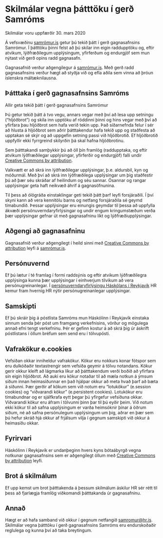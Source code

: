# Skilmálar vegna þátttöku í gerð Samróms

Skilmálar voru uppfærðir 30. mars 2020

Á vefsvæðinu [samrómur.is](https://www.samromur.is) getur þú tekið þátt í gerð gagnasafnsins Samrómur. Í þátttöku þinni felst að þú skilar inn eigin raddupptöku og, eftir atvikum, lýðfræðilegum upplýsingum, yfirferðum og endurgjöf sem mun nýtast við gerð opins radd gagnasafn.

Gagnasafnið verður aðgengilegur á [samrómur.is](https://www.samromur.is). Með gerð radd gagnasafnsins verður hægt að styðja við og efla aðila sem vinna að þróun íslenskra máltæknilausna.

## Þátttaka í gerð gagnasafnsins Samróms
Allir geta tekið þátt í gerð gagnasafnsins Samrómur

Þú getur tekið þátt á tvo vegu, annars vegar með því að lesa upp setningu (“hljóðbrot”) og skila inn upptöku af röddinni þinni og hins vegar með því að yfirfara þau hljóðbrot sem hafa verið tekin upp. Það síðarnefnda felur í sér að hlusta á hljóðbrot sem aðrir þátttakendur hafa tekið upp og staðfesta að upptakan sé skýr og að uppgefin setning passi við hljóðbrotið. Ef hljóðbrotið uppfyllir ekki fyrrgreind skilyrðin þá skal hafna hljóðbrotinu.

Sem þátttakandi samþykkir þú að öll þín framlög (raddupptaka, og eftir atvikum lýðfræðilegar upplýsingar, yfirferðir og endurgjöf) falli undir [Creative Commons by attribution](https://creativecommons.org/licenses/by/4.0/). 

Valkvætt er að skrá inn lýðfræðilegar upplýsingar, þ.e. aldursbil, kyn og móðurmál. Með því að skrá inn lýðfræðilega upplýsingar um þig staðfestir þú að þær séu skráðar af heilindum og séu sannar. Ósannar og rangar upplýsingar geta haft neikvæð áhrif á gagnasöfnunina.

Til þess að ólögráða einstaklingar geti tekið þátt þarf leyfi forsjáraðili. Í því skyni kann að vera kennitölu barns og netfang forsjáraðila sé geymd tímabundið. Þessar upplýsingar eru einungis geymdar til þessa að uppfylla ákvæði persónuverndaryfirlýsingar og undir engum kringumstæðum verða þær upplýsingar gefnar út með gagnasafninu líkt og lýðfræðiupplýsingar. 

## Aðgengi að gagnasafninu 
Gagnasafnið verður aðgengilegt í heild sinni með [Creative Commons by attribution](https://creativecommons.org/licenses/by/4.0/) leyfi á [samrómur.is](https://www.samromur.is). 

## Persónuvernd
Ef þú lætur í té framlag í formi raddsýnis og eftir atvikum lýðfræðilegra upplýsinga kunna þær
upplýsingar í einhverjum tilvikum að vera persónugreinanlegar. Í  [persónuverndaryfirlýsingu Háskólans í Reykjavík](https://samromur.is/is/personuverndaryfirlysing) HR kemur fram hvernig HR nýtir persónugreinanlegar upplýsingar.

## Samskipti
Ef þú skráir þig á póstlista Samróms mun Háskólinn í Reykjavík einstaka sinnum senda þér póst um framgang verkefnisins, vörður og mögulega annað efni tengt verkefninu. Þér er gefinn kostur á að skrá þig úr áskrift póstlistans í öllum bréfum sem send eru í tölvupósti.

## Vafrakökur e.cookies
Vefsíðan okkar inniheldur vafrakökur. Kökur eru nokkurs konar fótspor sem eru dulkóðaðir textastrengir sem vefsíða geymir á tölvu notandans. Kökur gerir okkur kleift að lágmarka líkur að þátttakendum verði boðið að yfirfara sín eigin hljóðbrot. Að auki eru kökur notaðar til að mæla notkun á ýmsum síðum innan heimasíðunnar en það hjálpar okkur að meta hvað þarf að bæta á síðunni. Þær gerðir af kökum sem við notum eru “lotukökur” (e.session cookies) og “viðvarandi kökur” (e.persistent cookies). Lotukökur eru tímabundnar og er sjálfkrafa eytt þegar þú yfirgefur vefsíðuna okkar. Viðvarandi kökur eru áfram í tölvunni þinn þar til þú eyðir þeim. Við notum ekki kökur til að safna upplýsingum er varða heimsóknir þínar á öðrum síðum, né að safna persónulegum upplýsingum um þig, aðrar en þær sem þú hefur skráð hjá okkur af frjálsum vilja í gegnum samskipti við okkur á heimasíðu okkar.

## Fyrirvari
Háskólinn í Reykjavík er undanþeginn hvers kyns bótaábyrgð vegna notkunar gagnasafnsins sem er aðgengilegt öllum með [Creative Commons by attribution](https://creativecommons.org/licenses/by/4.0/) leyfi.

## Brot á skilmálum
Ef upp kemst um brot þátttakenda á þessum skilmálum áskilur HR sér rétt til þess að fjarlægja framlög viðkomandi þátttakanda úr gagnasafninu. 

## Annað
Hægt er að hafa samband við okkur í gegnum netfangið samromur@hr.is. Skilmálar vegna þátttöku í gerð gagnasafnsins Samróms eru endurskoðaðir reglulega og kunna því að taka breytingum. 
